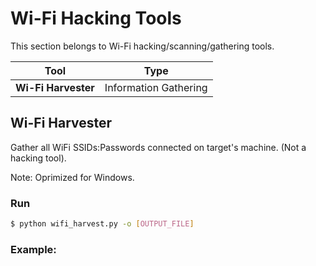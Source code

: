 # Wi-Fi Hacking Tools

This section belongs to Wi-Fi hacking/scanning/gathering tools.

| Tool | Type |
| --- | --- |
| **Wi-Fi Harvester** | Information Gathering |

## Wi-Fi Harvester

Gather all WiFi SSIDs:Passwords connected on target's machine. (Not a hacking tool).

Note: Oprimized for Windows. 

### Run
```sh
$ python wifi_harvest.py -o [OUTPUT_FILE]
```

### Example: